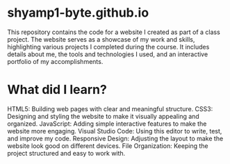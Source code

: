 # shyamp1-byte.github.io

This repository contains the code for a website I created as part of a class project. The website serves as a showcase of my work and skills, highlighting various projects I completed during the course. It includes details about me, the tools and technologies I used, and an interactive portfolio of my accomplishments.

# What did I learn?

HTML5: Building web pages with clear and meaningful structure.
CSS3: Designing and styling the website to make it visually appealing and organized.
JavaScript: Adding simple interactive features to make the website more engaging.
Visual Studio Code: Using this editor to write, test, and improve my code.
Responsive Design: Adjusting the layout to make the website look good on different devices.
File Organization: Keeping the project structured and easy to work with.
